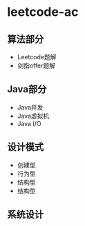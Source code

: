 # leetcode-ac

## 算法部分

  - Leetcode题解
  - 剑指offer题解
  
## Java部分

  - Java并发
  - Java虚拟机
  - Java I/O
  
## 设计模式
 
  - 创建型  
  - 行为型
  - 结构型
  - 结构型
  
## 系统设计  
 
